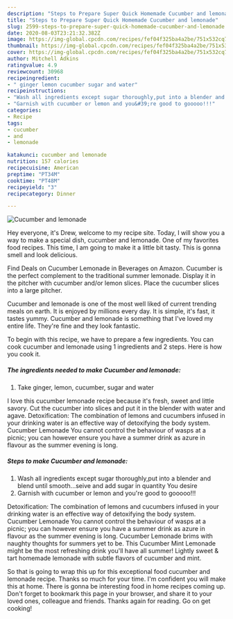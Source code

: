 ```yaml
---
description: "Steps to Prepare Super Quick Homemade Cucumber and lemonade"
title: "Steps to Prepare Super Quick Homemade Cucumber and lemonade"
slug: 2599-steps-to-prepare-super-quick-homemade-cucumber-and-lemonade
date: 2020-08-03T23:21:32.382Z
image: https://img-global.cpcdn.com/recipes/fef04f325ba4a2be/751x532cq70/cucumber-and-lemonade-recipe-main-photo.jpg
thumbnail: https://img-global.cpcdn.com/recipes/fef04f325ba4a2be/751x532cq70/cucumber-and-lemonade-recipe-main-photo.jpg
cover: https://img-global.cpcdn.com/recipes/fef04f325ba4a2be/751x532cq70/cucumber-and-lemonade-recipe-main-photo.jpg
author: Mitchell Adkins
ratingvalue: 4.9
reviewcount: 30968
recipeingredient:
- " ginger lemon cucumber sugar and water"
recipeinstructions:
- "Wash all ingredients except sugar thoroughly,put into a blender and blend until smooth...seive and add sugar in quantity You desire"
- "Garnish with cucumber or lemon and you&#39;re good to gooooo!!!"
categories:
- Recipe
tags:
- cucumber
- and
- lemonade

katakunci: cucumber and lemonade 
nutrition: 157 calories
recipecuisine: American
preptime: "PT34M"
cooktime: "PT48M"
recipeyield: "3"
recipecategory: Dinner

---
```



![Cucumber and lemonade](https://img-global.cpcdn.com/recipes/fef04f325ba4a2be/751x532cq70/cucumber-and-lemonade-recipe-main-photo.jpg)

Hey everyone, it's Drew, welcome to my recipe site. Today, I will show you a way to make a special dish, cucumber and lemonade. One of my favorites food recipes. This time, I am going to make it a little bit tasty. This is gonna smell and look delicious.

Find Deals on Cucumber Lemonade in Beverages on Amazon. Cucumber is the perfect complement to the traditional summer lemonade. Display it in the pitcher with cucumber and/or lemon slices. Place the cucumber slices into a large pitcher.

Cucumber and lemonade is one of the most well liked of current trending meals on earth. It is enjoyed by millions every day. It is simple, it's fast, it tastes yummy. Cucumber and lemonade is something that I've loved my entire life. They're fine and they look fantastic.


To begin with this recipe, we have to prepare a few ingredients. You can cook cucumber and lemonade using 1 ingredients and 2 steps. Here is how you cook it.

<!--inarticleads1-->

##### The ingredients needed to make Cucumber and lemonade:

1. Take  ginger, lemon, cucumber, sugar and water


I love this cucumber lemonade recipe because it&#39;s fresh, sweet and little savory. Cut the cucumber into slices and put it in the blender with water and agave. Detoxification: The combination of lemons and cucumbers infused in your drinking water is an effective way of detoxifying the body system. Cucumber Lemonade You cannot control the behaviour of wasps at a picnic; you can however ensure you have a summer drink as azure in flavour as the summer evening is long. 

<!--inarticleads2-->

##### Steps to make Cucumber and lemonade:

1. Wash all ingredients except sugar thoroughly,put into a blender and blend until smooth...seive and add sugar in quantity You desire
1. Garnish with cucumber or lemon and you&#39;re good to gooooo!!!


Detoxification: The combination of lemons and cucumbers infused in your drinking water is an effective way of detoxifying the body system. Cucumber Lemonade You cannot control the behaviour of wasps at a picnic; you can however ensure you have a summer drink as azure in flavour as the summer evening is long. Cucumber Lemonade brims with naughty thoughts for summers yet to be. This Cucumber Mint Lemonade might be the most refreshing drink you&#39;ll have all summer! Lightly sweet &amp; tart homemade lemonade with subtle flavors of cucumber and mint. 

So that is going to wrap this up for this exceptional food cucumber and lemonade recipe. Thanks so much for your time. I'm confident you will make this at home. There is gonna be interesting food in home recipes coming up. Don't forget to bookmark this page in your browser, and share it to your loved ones, colleague and friends. Thanks again for reading. Go on get cooking!
